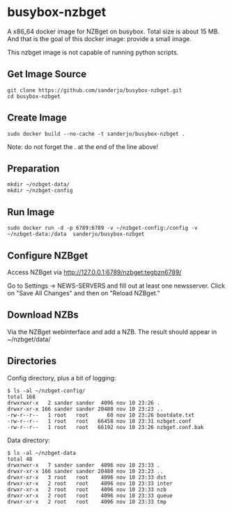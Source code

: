 busybox-nzbget
==============

A x86_64 docker image for NZBget on busybox. Total size is about 15 MB. And that is the goal of this docker image: provide a small image.

This nzbget image is not capable of running python scripts.


Get Image Source
----------------
```
git clone https://github.com/sanderjo/busybox-nzbget.git
cd busybox-nzbget
```
Create Image
------------
```
sudo docker build --no-cache -t sanderjo/busybox-nzbget .
```
Note: do not forget the . at the end of the line above!

Preparation
-----------
```
mkdir ~/nzbget-data/
mkdir ~/nzbget-config
```

Run Image
---------
```
sudo docker run -d -p 6789:6789 -v ~/nzbget-config:/config -v ~/nzbget-data:/data  sanderjo/busybox-nzbget
```

Configure NZBget
-------------
Access NZBget via http://127.0.0.1:6789/nzbget:tegbzn6789/

Go to Settings -> NEWS-SERVERS and fill out at least one newsserver. Click on "Save All Changes" and then on "Reload NZBget."

Download NZBs
-------------
Via the NZBget webinterface and add a NZB. The result should appear in ~/nzbget/data/

Directories
-----------
Config directory, plus a bit of logging:
```
$ ls -al ~/nzbget-config/
total 168
drwxrwxr-x   2 sander sander  4096 nov 10 23:26 .
drwxr-xr-x 166 sander sander 20480 nov 10 23:23 ..
-rw-r--r--   1 root   root      60 nov 10 23:26 bootdate.txt
-rw-r--r--   1 root   root   66458 nov 10 23:31 nzbget.conf
-rw-r--r--   1 root   root   66192 nov 10 23:26 nzbget.conf.bak
```
Data directory:
```
$ ls -al ~/nzbget-data
total 48
drwxrwxr-x   7 sander sander  4096 nov 10 23:33 .
drwxr-xr-x 166 sander sander 20480 nov 10 23:23 ..
drwxr-xr-x   3 root   root    4096 nov 10 23:33 dst
drwxr-xr-x   2 root   root    4096 nov 10 23:33 inter
drwxr-xr-x   2 root   root    4096 nov 10 23:33 nzb
drwxr-xr-x   2 root   root    4096 nov 10 23:33 queue
drwxr-xr-x   2 root   root    4096 nov 10 23:33 tmp
```




